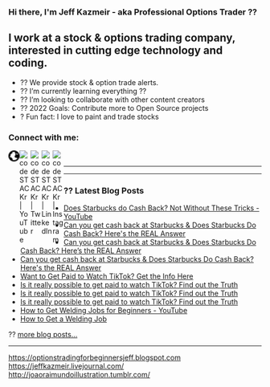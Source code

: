 

<!--
**jeffkazmeir/jeffkazmeir** is a ✨ _special_ ✨ repository because its `README.md` (this file) appears on your GitHub profile.

Here are some ideas to get you started:

- 🔭 I’m currently working on ...
- 🌱 I’m currently learning ...
- 👯 I’m looking to collaborate on ...
- 🤔 I’m looking for help with ...
- 💬 Ask me about ...
- 📫 How to reach me: ...
- 😄 Pronouns: ...
- ⚡ Fun fact: ...
-->
### Hi there, I'm Jeff Kazmeir - aka Professional Options Trader ??
## I work at a stock & options trading company, interested in cutting edge technology and coding.

- ?? We provide stock & option trade alerts.
- ?? I’m currently learning everything ??
- ?? I’m looking to collaborate with other content creators
- ?? 2022 Goals: Contribute more to Open Source projects
- ? Fun fact: I love to paint and trade stocks


### Connect with me:

[<img align="left" alt="codeSTACKr.com" width="22px" src="https://raw.githubusercontent.com/iconic/open-iconic/master/svg/globe.svg" />][website]
[<img align="left" alt="codeSTACKr | YouTube" width="22px" src="https://cdn.jsdelivr.net/npm/simple-icons@v3/icons/youtube.svg" />][youtube]
[<img align="left" alt="codeSTACKr | Twitter" width="22px" src="https://cdn.jsdelivr.net/npm/simple-icons@v3/icons/twitter.svg" />][twitter]
[<img align="left" alt="codeSTACKr | LinkedIn" width="22px" src="https://cdn.jsdelivr.net/npm/simple-icons@v3/icons/linkedin.svg" />][linkedin]
[<img align="left" alt="codeSTACKr | Instagram" width="22px" src="https://cdn.jsdelivr.net/npm/simple-icons@v3/icons/instagram.svg" />][instagram]

<br />

---

---

### ?? Latest Blog Posts

<!-- BLOG-POST-LIST:START -->
- [Does Starbucks do Cash Back? Not Without These Tricks - YouTube](https://www.youtube.com/watch?v=hIpkvEjDsWk&feature=youtu.be)
- [Can you get cash back at Starbucks &amp; Does Starbucks Do Cash Back? Here&#39;s the REAL Answer](https://optionstradingforbeginnersjeff.blogspot.com/2021/12/can-you-get-cash-back-at-starbucks-does.html)
- [Can you get cash back at Starbucks &amp; Does Starbucks Do Cash Back? Here’s the REAL Answer](https://howtotradeoptionsforbeginners.wordpress.com/2021/12/13/can-you-get-cash-back-at-starbucks-does-starbucks-do-cash-back-heres-the-real-answer/)
- [Can you get cash back at Starbucks &amp; Does Starbucks Do Cash Back? Here&#39;s the REAL Answer](https://optionstradingforbeginnersjeff.blogspot.com/2021/12/can-you-get-cash-back-at-starbucks-does.html)
- [Want to Get Paid to Watch TikTok? Get the Info Here](https://www.youtube.com/watch?v=TPCEDiTAxOY&feature=youtu.be)
- [Is it really possible to get paid to watch TikTok? Find out the Truth](https://optionstradingforbeginnersjeff.blogspot.com/2021/12/is-it-really-possible-to-get-paid-to.html)
- [Is it really possible to get paid to watch TikTok? Find out the Truth](https://howtotradeoptionsforbeginners.wordpress.com/2021/12/10/is-it-really-possible-to-get-paid-to-watch-tiktok-find-out-the-truth/)
- [Is it really possible to get paid to watch TikTok? Find out the Truth](https://optionstradingforbeginnersjeff.blogspot.com/2021/12/is-it-really-possible-to-get-paid-to.html)
- [How to Get Welding Jobs for Beginners - YouTube](https://www.youtube.com/watch?v=k4bZywTzJ6o&feature=youtu.be)
- [How to Get a Welding Job](https://howtotradeoptionsforbeginners.wordpress.com/2021/12/09/how-to-get-a-welding-job/)
<!-- BLOG-POST-LIST:END -->

?? [more blog posts...](https://theministerofcapitalism.com/blog/)

---


[website]: https://kingtradingsystems.com/blog/
[twitter]: https://twitter.com/optionstradejef
[youtube]: https://www.youtube.com/channel/UCEo82TuA0YdbXyO2oPecIHQ
[instagram]: https://tradingoptionsforbeginners.medium.com
[linkedin]: https://ca.linkedin.com/in/theministerofcapitalism
 https://optionstradingforbeginnersjeff.blogspot.com
 https://jeffkazmeir.livejournal.com/
 http://joaoraimundoillustration.tumblr.com/



